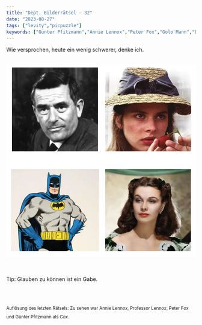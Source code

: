 ```yaml
---
title: "Dept. Bilderrätsel – 32"
date: "2023-08-27"
tags: ["levity","picpuzzle"]
keywords: ["Günter Pfitzmann","Annie Lennox","Peter Fox","Golo Mann","Batman","Thomas Wayne","Scarlett o'Hara"]
---
```

Wie versprochen, heute ein wenig schwerer, denke ich.

<br/>

<img  src="/assets/img/picpuzzle32.webp" alt="Bilderrätsel32">

<br/>
<br/>
<br/>

Tip: Glauben zu können ist ein Gabe.

<br/>
<br/>

<sup>Auflösung des letzten Rätsels: Zu sehen war Annie Lenn<i>ox</i>, Professor Lenn<i>ox</i>, Peter F<i>ox</i> und Günter Pfitzmann als C<i>ox</i>.
<sup>